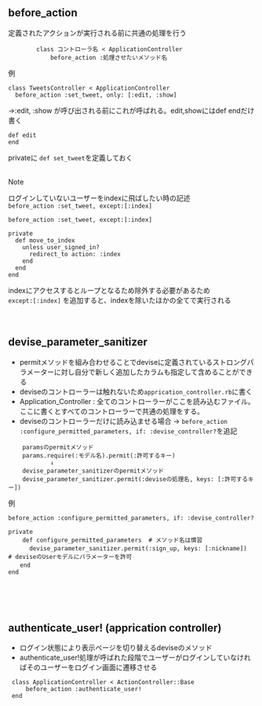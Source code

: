 ## before_action
定義されたアクションが実行される前に共通の処理を行う
```
        class コントローラ名 < ApplicationController
            before_action :処理させたいメソッド名
```
例
```
class TweetsController < ApplicationController
  before_action :set_tweet, only: [:edit, :show]
```

→:edit, :show  が呼び出される前にこれが呼ばれる。edit,showにはdef endだけ書く

```
def edit
end
```
privateに `def set_tweet`を定義しておく
<br><br>

> [!NOTE]
>ログインしていないユーザーをindexに飛ばしたい時の記述  
`before_action :set_tweet, except:[:index]`
```
before_action :set_tweet, except:[:index]

private
  def move_to_index
    unless user_signed_in?
      redirect_to action: :index
    end
  end
end
```
indexにアクセスするとループとなるため除外する必要があるため  
`except:[:index]`
を追加すると、indexを除いたほかの全てで実行される
<br><br><br>


## devise_parameter_sanitizer
* permitメソッドを組み合わせることでdeviseに定義されているストロングパラメーターに対し自分で新しく追加したカラムも指定して含めることができる
* deviseのコントローラーは触れないため`apprication_controller.rb`に書く
* Application_Controller : 全てのコントローラーがここを読み込むファイル。ここに書くとすべてのコントローラーで共通の処理をする。
* deviseのコントローラーだけに読み込ませる場合
→ `before_action :configure_permitted_parameters, if: :devise_controller?`を追記
```
    paramsのpermitメソッド
    params.require(:モデル名).permit(:許可するキー)
            ↓
    devise_parameter_sanitizerのpermitメソッド
    devise_parameter_sanitizer.permit(:deviseの処理名, keys: [:許可するキー])
```
例
```
before_action :configure_permitted_parameters, if: :devise_controller?
    
private
    def configure_permitted_parameters  # メソッド名は慣習
      devise_parameter_sanitizer.permit(:sign_up, keys: [:nickname])　# deviseのUserモデルにパラメーターを許可
　　end
end
```
<br><br><br>

## authenticate_user! (apprication controller)
* ログイン状態により表示ページを切り替えるdeviseのメソッド
* authenticate_user!処理が呼ばれた段階でユーザーがログインしていなければそのユーザーをログイン画面に遷移させる
```
 class ApplicationController < ActionController::Base
     before_action :authenticate_user!
 end
```
